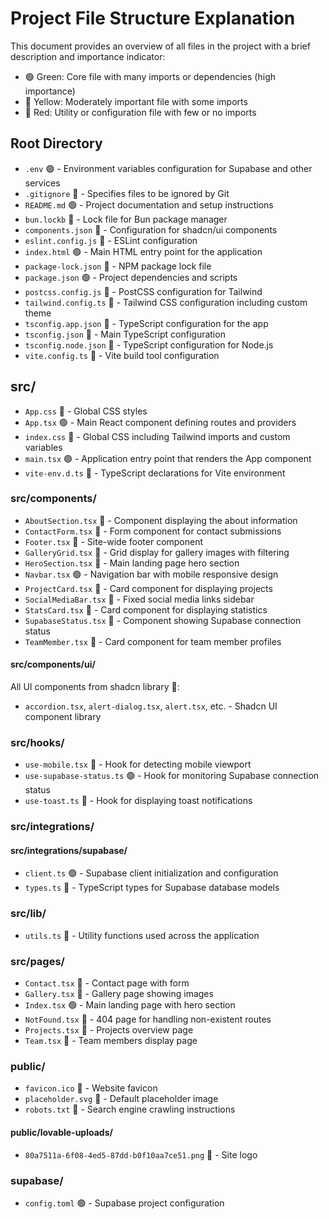 
# Project File Structure Explanation

This document provides an overview of all files in the project with a brief description and importance indicator:
- 🟢 Green: Core file with many imports or dependencies (high importance)
- 💛 Yellow: Moderately important file with some imports
- 🔴 Red: Utility or configuration file with few or no imports

## Root Directory

- `.env` 🟢 - Environment variables configuration for Supabase and other services
- `.gitignore` 🔴 - Specifies files to be ignored by Git
- `README.md` 🟢 - Project documentation and setup instructions
- `bun.lockb` 🔴 - Lock file for Bun package manager
- `components.json` 🔴 - Configuration for shadcn/ui components
- `eslint.config.js` 🔴 - ESLint configuration
- `index.html` 🟢 - Main HTML entry point for the application
- `package-lock.json` 🔴 - NPM package lock file
- `package.json` 🟢 - Project dependencies and scripts
- `postcss.config.js` 🔴 - PostCSS configuration for Tailwind
- `tailwind.config.ts` 💛 - Tailwind CSS configuration including custom theme
- `tsconfig.app.json` 🔴 - TypeScript configuration for the app
- `tsconfig.json` 🔴 - Main TypeScript configuration
- `tsconfig.node.json` 🔴 - TypeScript configuration for Node.js
- `vite.config.ts` 💛 - Vite build tool configuration

## src/

- `App.css` 🔴 - Global CSS styles
- `App.tsx` 🟢 - Main React component defining routes and providers
- `index.css` 💛 - Global CSS including Tailwind imports and custom variables
- `main.tsx` 🟢 - Application entry point that renders the App component
- `vite-env.d.ts` 🔴 - TypeScript declarations for Vite environment

### src/components/

- `AboutSection.tsx` 💛 - Component displaying the about information
- `ContactForm.tsx` 💛 - Form component for contact submissions
- `Footer.tsx` 💛 - Site-wide footer component
- `GalleryGrid.tsx` 💛 - Grid display for gallery images with filtering
- `HeroSection.tsx` 💛 - Main landing page hero section
- `Navbar.tsx` 🟢 - Navigation bar with mobile responsive design
- `ProjectCard.tsx` 💛 - Card component for displaying projects
- `SocialMediaBar.tsx` 💛 - Fixed social media links sidebar
- `StatsCard.tsx` 🔴 - Card component for displaying statistics
- `SupabaseStatus.tsx` 💛 - Component showing Supabase connection status
- `TeamMember.tsx` 💛 - Card component for team member profiles

#### src/components/ui/

All UI components from shadcn library 🔴:
- `accordion.tsx`, `alert-dialog.tsx`, `alert.tsx`, etc. - Shadcn UI component library

### src/hooks/

- `use-mobile.tsx` 🔴 - Hook for detecting mobile viewport
- `use-supabase-status.ts` 🟢 - Hook for monitoring Supabase connection status
- `use-toast.ts` 💛 - Hook for displaying toast notifications

### src/integrations/

#### src/integrations/supabase/

- `client.ts` 🟢 - Supabase client initialization and configuration
- `types.ts` 💛 - TypeScript types for Supabase database models

### src/lib/

- `utils.ts` 💛 - Utility functions used across the application

### src/pages/

- `Contact.tsx` 💛 - Contact page with form
- `Gallery.tsx` 💛 - Gallery page showing images
- `Index.tsx` 🟢 - Main landing page with hero section
- `NotFound.tsx` 🔴 - 404 page for handling non-existent routes
- `Projects.tsx` 💛 - Projects overview page
- `Team.tsx` 💛 - Team members display page

### public/

- `favicon.ico` 🔴 - Website favicon
- `placeholder.svg` 🔴 - Default placeholder image
- `robots.txt` 🔴 - Search engine crawling instructions

#### public/lovable-uploads/

- `80a7511a-6f08-4ed5-87dd-b0f10aa7ce51.png` 💛 - Site logo

### supabase/

- `config.toml` 🟢 - Supabase project configuration
